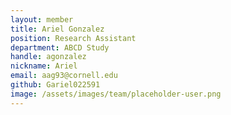 ```yaml
---
layout: member
title: Ariel Gonzalez
position: Research Assistant
department: ABCD Study
handle: agonzalez
nickname: Ariel
email: aag93@cornell.edu
github: Gariel022591
image: /assets/images/team/placeholder-user.png
---
```

